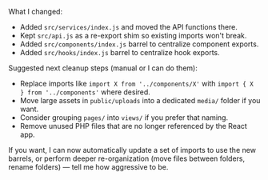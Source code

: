 
What I changed:

- Added `src/services/index.js` and moved the API functions there.
- Kept `src/api.js` as a re-export shim so existing imports won't break.
- Added `src/components/index.js` barrel to centralize component exports.
- Added `src/hooks/index.js` barrel to centralize hook exports.

Suggested next cleanup steps (manual or I can do them):

- Replace imports like `import X from '../components/X'` with `import { X } from '../components'` where desired.
- Move large assets in `public/uploads` into a dedicated `media/` folder if you want.
- Consider grouping `pages/` into `views/` if you prefer that naming.
- Remove unused PHP files that are no longer referenced by the React app.

If you want, I can now automatically update a set of imports to use the new barrels, or perform deeper re-organization (move files between folders, rename folders) — tell me how aggressive to be.
